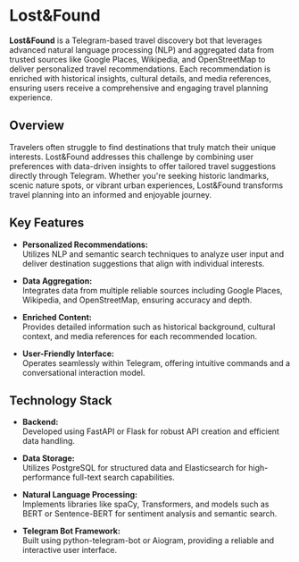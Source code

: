 
# Lost&Found

**Lost&Found** is a Telegram-based travel discovery bot that leverages advanced natural language processing (NLP) and aggregated data from trusted sources like Google Places, Wikipedia, and OpenStreetMap to deliver personalized travel recommendations. Each recommendation is enriched with historical insights, cultural details, and media references, ensuring users receive a comprehensive and engaging travel planning experience.

## Overview

Travelers often struggle to find destinations that truly match their unique interests. Lost&Found addresses this challenge by combining user preferences with data-driven insights to offer tailored travel suggestions directly through Telegram. Whether you're seeking historic landmarks, scenic nature spots, or vibrant urban experiences, Lost&Found transforms travel planning into an informed and enjoyable journey.

## Key Features

- **Personalized Recommendations:**  
  Utilizes NLP and semantic search techniques to analyze user input and deliver destination suggestions that align with individual interests.
  
- **Data Aggregation:**  
  Integrates data from multiple reliable sources including Google Places, Wikipedia, and OpenStreetMap, ensuring accuracy and depth.
  
- **Enriched Content:**  
  Provides detailed information such as historical background, cultural context, and media references for each recommended location.
  
- **User-Friendly Interface:**  
  Operates seamlessly within Telegram, offering intuitive commands and a conversational interaction model.

## Technology Stack

- **Backend:**  
  Developed using FastAPI or Flask for robust API creation and efficient data handling.
  
- **Data Storage:**  
  Utilizes PostgreSQL for structured data and Elasticsearch for high-performance full-text search capabilities.
  
- **Natural Language Processing:**  
  Implements libraries like spaCy, Transformers, and models such as BERT or Sentence-BERT for sentiment analysis and semantic search.
  
- **Telegram Bot Framework:**  
  Built using python-telegram-bot or Aiogram, providing a reliable and interactive user interface.

